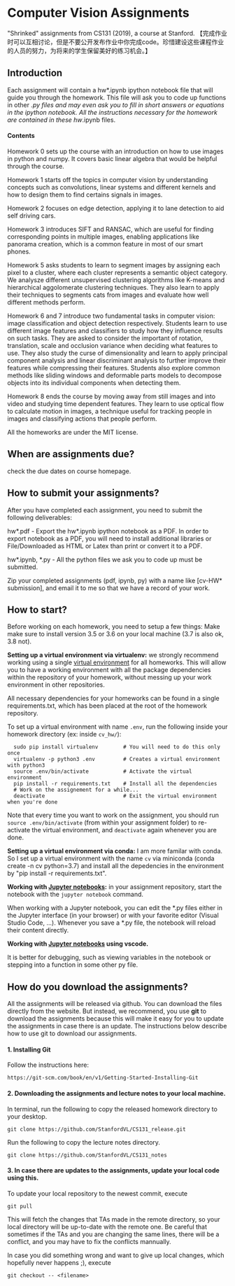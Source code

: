 # Computer Vision Assignments
"Shrinked" assignments from CS131 (2019), a course at Stanford. 【完成作业时可以互相讨论，但是不要公开发布作业中你完成code。珍惜建设这些课程作业的人员的努力，为将来的学生保留美好的练习机会。】

## Introduction
Each assignment will contain a hw*.ipynb ipython notebook file that will guide you through the homework. This file will ask you to code up functions in other *.py files and may even ask you to fill in short answers or equations in the ipython notebook. All the instructions necessary for the homework are contained in these hw*.ipynb files.

#### Contents
Homework 0 sets up the course with an introduction on how to use images in python and numpy. It covers basic linear algebra that would be helpful through the course.

Homework 1 starts off the topics in computer vision by understanding concepts such as convolutions, linear systems and different kernels and how to design them to find certains signals in images. 

Homework 2 focuses on edge detection, applying it to lane detection to aid self driving cars. 

Homework 3 introduces SIFT and RANSAC, which are useful for finding corresponding points in multiple images, enabling applications like panorama creation, which is a common feature in most of our smart phones.

<!---
Moving beyond pixels and edges, homework 4 takes a wider view of the image and asks students to use a dynamic programming algorithm to define the energy of certain regions in an image. This energy definition allows us to find regions that are important, enabling different monitors with varying sizes (large projections, medium laptop screens and small cell phones) to display only the important portions of an image. We specifically ask students to implements different versions of seam carving while preserving the structure of objects in images.
-->

Homework 5 asks students to learn to segment images by assigning each pixel to a cluster, where each cluster represents a semantic object category. We analysze different unsupervised clustering algorithms like K-means and hierarchical aggolomerate clustering techniques. They also learn to apply their techniques to segments cats from images and evaluate how well different methods perform. 

Homework 6 and 7 introduce two fundamental tasks in computer vision: image classification and object detection respectively. Students learn to use different image features and classifiers to study how they influence results on such tasks. They are asked to consider the important of rotation, translation, scale and occlusion variance when deciding what features to use. They also study the curse of dimensionality and learn to apply principal component analysis and linear discriminant analysis to further improve their features while compressing their features. Students also explore common methods like sliding windows and deformable parts models to decompose objects into its individual components when detecting them.

Homework 8 ends the course by moving away from still images and into video and studying time dependent features. They learn to use optical flow to calculate motion in images, a technique useful for tracking people in images and classifying actions that people perform.

All the homeworks are under the MIT license.

## When are assignments due?
check the due dates on course homepage.

## How to submit your assignments?
After you have completed each assignment, you need to submit the following deliverables:

hw*.pdf - Export the hw*.ipynb ipython notebook as a PDF. In order to export notebook as a PDF, you will need to install additional libraries or File/Downloaded as HTML or Latex than print or convert it to a PDF.

hw*.ipynb, *.py - All the python files we ask you to code up must be submitted.

Zip your completed assignments (pdf, ipynb, py) with a name like [cv-HW* submission], and email it to me so that we have a record of your work. 


## How to start?
Before working on each homework, you need to setup a few things:
Make make sure to install version 3.5 or 3.6 on your local machine (3.7 is also ok, 3.8 not). 

**Setting up a virtual environment via virtualenv:** we strongly recommend working using a single [virtual environment](http://docs.python-guide.org/en/latest/dev/virtualenvs/) for all homeworks. This will allow you to have a working environment with all the package dependencies within the repository of your homework, without messing up your work environment in other repositories.

All necessary dependencies for your homeworks can be found in a single requirements.txt, which has been placed at the root of the homework repository.

To set up a virtual environment with name `.env`, run the following inside your homework directory (ex: inside `cv_hw/`):

      sudo pip install virtualenv        # You will need to do this only once
      virtualenv -p python3 .env         # Creates a virtual environment with python3
      source .env/bin/activate           # Activate the virtual environment
      pip install -r requirements.txt    # Install all the dependencies
      # Work on the assignement for a while...
      deactivate                         # Exit the virtual environment when you're done

Note that every time you want to work on the assignment, you should run `source .env/bin/activate` (from within your assignment folder) to re-activate the virtual environment, and `deactivate` again whenever you are done.

**Setting up a virtual environment via conda:** 
I am more familar with conda. So I set up a virtual environment with the name `cv` via miniconda (conda create -n cv python=3.7) and install all the depedencies in the environment by "pip install -r requirements.txt".

**Working with [Jupyter notebooks](https://jupyter.org/):** in your assignment repository, start the notebook with the `jupyter notebook` command.

When working with a Jupyter notebook, you can edit the *.py files either in the Jupyter interface (in your browser) or with your favorite editor (Visual Studio Code, ...). Whenever you save a *.py file, the notebook will reload their content directly.

**Working with [Jupyter notebooks](https://code.visualstudio.com/docs/python/jupyter-support) using vscode.**

It is better for debugging, such as viewing variables in the notebook or stepping into a function in some other py file.

How do you download the assignments?
------------------------------------

All the assignments will be released via github. You can download the files directly from the website. But instead, we recommend, you use **git** to download the assignments because this will make it easy for you to update the assignments in case there is an update. The instructions below describe how to use git to download our assignments.

#### 1. Installing Git

Follow the instructions here:

    https://git-scm.com/book/en/v1/Getting-Started-Installing-Git

#### 2. Downloading the assignments and lecture notes to your local machine.

In terminal, run the following to copy the released homework directory to your desktop.

    git clone https://github.com/StanfordVL/CS131_release.git

Run the following to copy the lecture notes directory.

    git clone https://github.com/StanfordVL/CS131_notes

#### 3. In case there are updates to the assignments, update your local code using this.

To update your local repository to the newest commit, execute

    git pull

This will fetch the changes that TAs made in the remote directory, so your local directory will be up-to-date with the remote one. Be careful that sometimes if the TAs and you are changing the same lines, there will be a conflict, and you may have to fix the conflicts mannually.

In case you did something wrong and want to give up local changes, which hopefully never happens ;), execute

    git checkout -- <filename>
